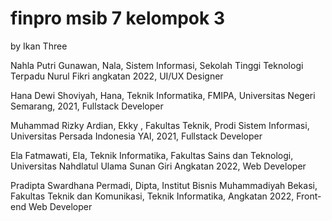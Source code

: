 # finpro msib 7 kelompok 3

by Ikan Three

Nahla Putri Gunawan, Nala, Sistem Informasi, Sekolah Tinggi Teknologi Terpadu Nurul Fikri angkatan 2022, UI/UX Designer

Hana Dewi Shoviyah, Hana, Teknik Informatika, FMIPA, Universitas Negeri Semarang, 2021, Fullstack Developer

Muhammad Rizky Ardian, Ekky , Fakultas Teknik, Prodi Sistem Informasi, Universitas Persada Indonesia YAI, 2021, Fullstack Developer

Ela Fatmawati, Ela, Teknik Informatika, Fakultas Sains dan Teknologi, Universitas Nahdlatul Ulama Sunan Giri Angkatan 2022, Web Developer

Pradipta Swardhana Permadi, Dipta, Institut Bisnis Muhammadiyah Bekasi, Fakultas Teknik dan Komunikasi, Teknik Informatika, Angkatan 2022, Front-end Web Developer